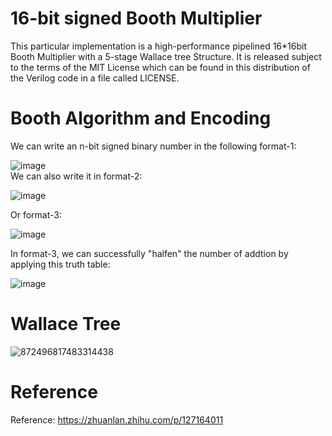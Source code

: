 # 16-bit signed Booth Multiplier
This particular implementation is a high-performance pipelined 16*16bit Booth Multiplier with a 5-stage Wallace tree Structure. It is released subject to the terms of the MIT License which can be found in this distribution of the Verilog code in a file called LICENSE.

# Booth Algorithm and Encoding
We can write an n-bit signed binary number in the following format-1:   
  
![image](https://github.com/salzhang/16-bit-signed-Booth-Multiplier/assets/157662799/9fd97113-2bf5-435b-9d5e-a1e3cd3bc38e)  
We can also write it in format-2:  
  
![image](https://github.com/salzhang/16-bit-signed-Booth-Multiplier/assets/157662799/5ef45efc-8915-45bb-a316-cfeeb2d00de6)  

Or format-3:  

![image](https://github.com/salzhang/16-bit-signed-Booth-Multiplier/assets/157662799/dee7b2f0-33e9-4c9a-b264-1dff5665c83b)

In format-3, we can successfully "halfen" the number of addtion by applying this truth table:

![image](https://github.com/salzhang/16-bit-signed-Booth-Multiplier/assets/157662799/60096494-f701-4692-8ab3-45a15aedbe95)  

# Wallace Tree  
![872496817483314438](https://github.com/salzhang/16-bit-signed-Booth-Multiplier/assets/157662799/882b761c-fc30-4c27-a713-9e70624d530e)

# Reference
Reference: https://zhuanlan.zhihu.com/p/127164011




